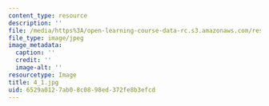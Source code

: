 ```yaml
---
content_type: resource
description: ''
file: /media/https%3A/open-learning-course-data-rc.s3.amazonaws.com/res-18-006-calculus-revisited-single-variable-calculus-fall-2010/6529a0127ab08c0898ed372fe8b3efcd_4_1.jpg
file_type: image/jpeg
image_metadata:
  caption: ''
  credit: ''
  image-alt: ''
resourcetype: Image
title: 4_1.jpg
uid: 6529a012-7ab0-8c08-98ed-372fe8b3efcd
---
```

